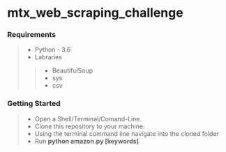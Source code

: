 # mtx_web_scraping_challenge

### Requirements

> - Python - 3.6
> - Labraries
>> - BeautifulSoup
>>- sys
>> - csv



### Getting Started

> - Open a Shell/Terminal/Comand-Line.
> - Clone this repository to your machine.
> - Using the terminal command line navigate into the cloned folder
> - Run **python amazon.py [**keywords**]**
